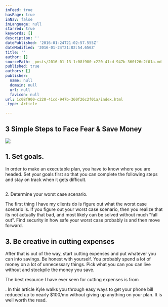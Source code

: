 ```yaml
---
inFeed: true
hasPage: true
inNav: false
inLanguage: null
starred: true
keywords: []
description: ''
datePublished: '2016-01-24T21:02:57.555Z'
dateModified: '2016-01-24T21:02:54.656Z'
title: ''
author: []
sourcePath: _posts/2016-01-13-1c08f900-c220-41cd-947b-360f26c2f01a.md
published: true
authors: []
publisher:
  name: null
  domain: null
  url: null
  favicon: null
url: 1c08f900-c220-41cd-947b-360f26c2f01a/index.html
_type: Article

---
```

## 3 Simple Steps to Face Fear & Save Money
![](https://the-grid-user-content.s3-us-west-2.amazonaws.com/3ed0cdae-f329-48b8-ab9a-9defeb4ec487.jpg)

## 

## 1\. Set goals.

In order to make an executable plan, you have to know where you are headed. Set your goals first so that you can complete the following steps and stay on track when it gets difficult. 

## 

2\. Determine your worst case scenario.

The first thing I have my clients do is figure out what the worst case scenario is. If you figure out your worst case scenario, then you realize that its not actually that bad, and most likely can be solved without much "fall out".  Find security in how safe your worst case probably is and then move forward. 

## 3\. Be creative in cutting expenses

After that is out of the way, start cutting expenses and put whatever you can into savings. Be honest with yourself. You probably spend a lot of money on a lot of unnecessary things. Pick what you can you can live without and stockpile the money you save. 

The best resource I have ever seen for cutting expenses is from 

. In this article Kyle walks you through easy ways to get your phone bill reduced up to nearly $100/mo without giving up anything on your plan. It is well worth the read.